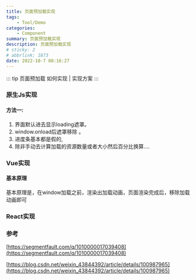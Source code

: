 ```yaml
---
title: 页面预加载实现
tags: 
    - Tool/Demo
categories: 
    - Component
summary: 页面预加载实现
description: 页面预加载实现
# sticky: 2
# abbrlink: 1873
date: 2022-10-7 08:16:27
---
```


::: tip 页面预加载
   如何实现 | 实现方案
:::

<!-- more -->

### 原生Js实现

#### 方法一:
1. 界面默认进去显示loading遮罩。
2. window.onload后遮罩移除 。
3. 进度条基本都是假的,
4. 除非手动去计算加载的资源数量或者大小然后百分比换算....



### Vue实现

#### 基本原理
基本原理是，在window加载之前，渲染出加载动画，页面渲染完成后，移除加载动画即可



### React实现




### 参考

[https://segmentfault.com/q/1010000017039408](https://segmentfault.com/q/1010000017039408)


[https://blog.csdn.net/weixin_43844392/article/details/100987965](https://blog.csdn.net/weixin_43844392/article/details/100987965)

